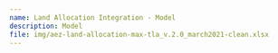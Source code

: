 ```yaml
---
name: Land Allocation Integration - Model
description: Model
file: img/aez-land-allocation-max-tla_v.2.0_march2021-clean.xlsx
---
```


